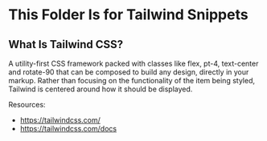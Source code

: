 # This Folder Is for Tailwind Snippets

## What Is Tailwind CSS?
A utility-first CSS framework packed with classes like flex, pt-4, text-center and rotate-90 that can be composed to build any design, directly in your markup. Rather than focusing on the functionality of the item being styled, Tailwind is centered around how it should be displayed.

Resources: 
- https://tailwindcss.com/
- https://tailwindcss.com/docs
